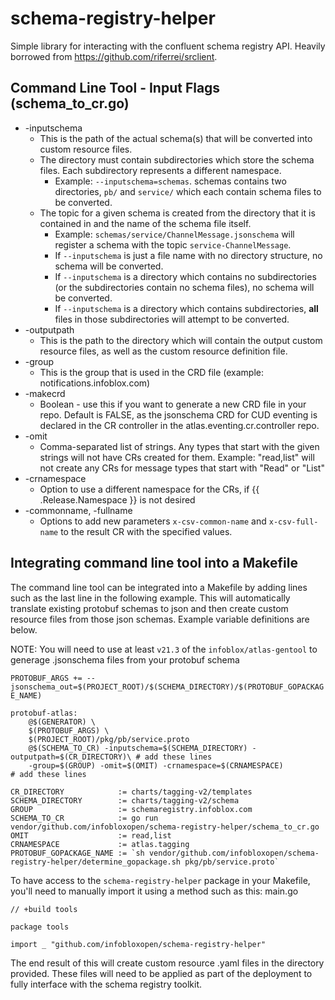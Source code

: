 # schema-registry-helper
Simple library for interacting with the confluent schema registry API. Heavily borrowed from https://github.com/riferrei/srclient.

## Command Line Tool - Input Flags (schema_to_cr.go)
- -inputschema
  - This is the path of the actual schema(s) that will be converted into custom resource files.
  - The directory must contain subdirectories which store the schema files. Each subdirectory represents a different namespace.
    - Example: `--inputschema=schemas`. schemas contains two directories, `pb/` and `service/` which each contain schema files to be converted.
  - The topic for a given schema is created from the directory that it is contained in and the name of the schema file itself.
    - Example: `schemas/service/ChannelMessage.jsonschema` will register a schema with the topic `service-ChannelMessage`.
    - If `--inputschema` is just a file name with no directory structure, no schema will be converted.
    - If `--inputschema` is a directory which contains no subdirectories (or the subdirectories contain no schema files), no schema will be converted.
    - If `--inputschema` is a directory which contains subdirectories, **all** files in those subdirectories will attempt to be converted.
- -outputpath
  - This is the path to the directory which will contain the output custom resource files, as well as the custom resource definition file.
- -group
  - This is the group that is used in the CRD file (example: notifications.infoblox.com)
- -makecrd
  - Boolean - use this if you want to generate a new CRD file in your repo. Default is FALSE, as the jsonschema CRD for CUD eventing is declared in the CR controller in the atlas.eventing.cr.controller repo.
- -omit
  - Comma-separated list of strings. Any types that start with the given strings will not have CRs created for them. Example: "read,list" will not create any CRs for message types that start with "Read" or "List"
- -crnamespace
  - Option to use a different namespace for the CRs, if {{ .Release.Namespace }} is not desired
- -commonname, -fullname
  - Options to add new parameters `x-csv-common-name` and `x-csv-full-name` to the result CR with the specified values. 
    
## Integrating command line tool into a Makefile
The command line tool can be integrated into a Makefile by adding lines such as the last line in the following example. This will automatically translate existing protobuf schemas to json and then create custom resource files from those json schemas. Example variable definitions are below.

NOTE: You will need to use at least `v21.3` of the `infoblox/atlas-gentool` to generage .jsonschema files from your protobuf schema

`PROTOBUF_ARGS += --jsonschema_out=$(PROJECT_ROOT)/$(SCHEMA_DIRECTORY)/$(PROTOBUF_GOPACKAGE_NAME)`

```.PHONY protobuf: protobuf-atlas
protobuf-atlas:
	@$(GENERATOR) \
	$(PROTOBUF_ARGS) \
	$(PROJECT_ROOT)/pkg/pb/service.proto
	@$(SCHEMA_TO_CR) -inputschema=$(SCHEMA_DIRECTORY) -outputpath=$(CR_DIRECTORY)\ # add these lines
	-group=$(GROUP) -omit=$(OMIT) -crnamespace=$(CRNAMESPACE)                      # add these lines 
```

```# configuration for schema registry creator
CR_DIRECTORY            := charts/tagging-v2/templates
SCHEMA_DIRECTORY        := charts/tagging-v2/schema
GROUP                   := schemaregistry.infoblox.com
SCHEMA_TO_CR            := go run vendor/github.com/infobloxopen/schema-registry-helper/schema_to_cr.go
OMIT                    := read,list
CRNAMESPACE             := atlas.tagging
PROTOBUF_GOPACKAGE_NAME := `sh vendor/github.com/infobloxopen/schema-registry-helper/determine_gopackage.sh pkg/pb/service.proto`

```

To have access to the `schema-registry-helper` package in your Makefile, you'll need to manually import it using a method such as this:
main.go
```
// +build tools

package tools

import _ "github.com/infobloxopen/schema-registry-helper"
```

The end result of this will create custom resource .yaml files in the directory provided. These files will need to be applied as part of the deployment to fully interface with the schema registry toolkit.

